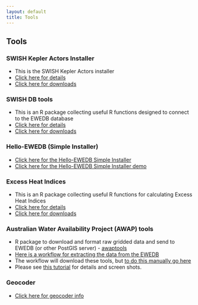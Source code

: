 ```yaml
---
layout: default
title: Tools
---
```


## Tools
  
### SWISH Kepler Actors Installer
* This is the SWISH Kepler Actors installer
* [Click here for details](/tools/swishkepleractorsinstaller/swishkepleractorsinstaller-details.html)
* [Click here for downloads](/tools/swishkepleractorsinstaller/swishkepleractorsinstaller-downloads.html)

### SWISH DB tools
* This is an R package collecting useful R functions designed to connect to the EWEDB database 
* [Click here for details](/tools/swishdbtools/swishdbtools-package.html)
* [Click here for downloads](/tools/swishdbtools/swishdbtools-downloads.html)

### Hello-EWEDB (Simple Installer)
* [Click here for the Hello-EWEDB Simple Installer](/tools/hello-ewedb/hello-ewedb.html)
* [Click here for the Hello-EWEDB Simple Installer demo](http://swish-climate-impact-assessment.github.io/2013/05/hello-ewedb/)

### Excess Heat Indices
* This is an R package collecting useful R functions for calculating Excess Heat Indices
* [Click here for details](/tools/ExcessHeatIndices/ExcessHeatIndices-package.html)
* [Click here for downloads](/tools/ExcessHeatIndices/ExcessHeatIndices-downloads.html)

### Australian Water Availability Project (AWAP) tools
* R package to download and format raw gridded data and send to EWEDB (or other PostGIS server) - [awaptools](http://swish-climate-impact-assessment.github.io/tools/awaptools/awaptools-downloads.html)
* [Here is a workflow for extracting the data from the EWEDB](/tools/ExtractAWAPdata4locations/extract-awap.html)
* The workflow will download these tools, but [to do this manually go here](/tools/awaptools/awaptools-downloads.html)
* Please see [this tutorial](http://swish-climate-impact-assessment.github.io/2013/05/extract-awap-data-4-locations/) for details and screen shots.

### Geocoder
* [Click here for geocoder info](/tools/geocoder/geocoder.html)

